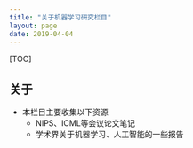 ```yaml
---
title: "关于机器学习研究栏目"
layout: page
date: 2019-04-04
---
```

[TOC]

## 关于
- 本栏目主要收集以下资源
    - NIPS、ICML等会议论文笔记
    - 学术界关于机器学习、人工智能的一些报告
    